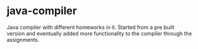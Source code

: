 # java-compiler

Java compiler with different homeworks in it. Started from a pre built version and eventually added more functionality
to the compiler through the assignments.
